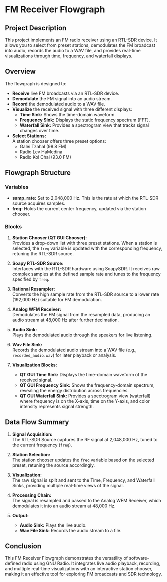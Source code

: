 # FM Receiver Flowgraph

## Project Description

This project implements an FM radio receiver using an RTL-SDR device. It allows you to select from preset stations, demodulates the FM broadcast into audio, records the audio to a WAV file, and provides real-time visualizations through time, frequency, and waterfall displays.

## Overview

The flowgraph is designed to:
- **Receive** live FM broadcasts via an RTL-SDR device.
- **Demodulate** the FM signal into an audio stream.
- **Record** the demodulated audio to a WAV file.
- **Visualize** the received signal with three different displays:
  - **Time Sink:** Shows the time-domain waveform.
  - **Frequency Sink:** Displays the static frequency spectrum (FFT).
  - **Waterfall Sink:** Provides a spectrogram view that tracks signal changes over time.
- **Select Stations:**  
  A station chooser offers three preset options:
  - Galei Tzahal (98.8 FM)
  - Radio Lev HaMedina
  - Radio Kol Chai (93.0 FM)

## Flowgraph Structure

### Variables
- **samp_rate:** Set to 2,048,000 Hz. This is the rate at which the RTL-SDR source acquires samples.
- **freq:** Holds the current center frequency, updated via the station chooser.

### Blocks

1. **Station Chooser (QT GUI Chooser):**  
   Provides a drop-down list with three preset stations. When a station is selected, the `freq` variable is updated with the corresponding frequency, retuning the RTL-SDR source.

2. **Soapy RTL-SDR Source:**  
   Interfaces with the RTL-SDR hardware using SoapySDR. It receives raw complex samples at the defined sample rate and tunes to the frequency specified by `freq`.

3. **Rational Resampler:**  
   Converts the high sample rate from the RTL-SDR source to a lower rate (192,000 Hz) suitable for FM demodulation.

4. **Analog WFM Receiver:**  
   Demodulates the FM signal from the resampled data, producing an audio stream at 48,000 Hz after further decimation.

5. **Audio Sink:**  
   Plays the demodulated audio through the speakers for live listening.

6. **Wav File Sink:**  
   Records the demodulated audio stream into a WAV file (e.g., `recorded_audio.wav`) for later playback or analysis.

7. **Visualization Blocks:**  
   - **QT GUI Time Sink:** Displays the time-domain waveform of the received signal.
   - **QT GUI Frequency Sink:** Shows the frequency-domain spectrum, revealing the energy distribution across frequencies.
   - **QT GUI Waterfall Sink:** Provides a spectrogram view (waterfall) where frequency is on the X-axis, time on the Y-axis, and color intensity represents signal strength.

## Data Flow Summary

1. **Signal Acquisition:**  
   The RTL-SDR Source captures the RF signal at 2,048,000 Hz, tuned to the current frequency (`freq`).

2. **Station Selection:**  
   The station chooser updates the `freq` variable based on the selected preset, retuning the source accordingly.

3. **Visualization:**  
   The raw signal is split and sent to the Time, Frequency, and Waterfall Sinks, providing multiple real-time views of the signal.

4. **Processing Chain:**  
   The signal is resampled and passed to the Analog WFM Receiver, which demodulates it into an audio stream at 48,000 Hz.

5. **Output:**  
   - **Audio Sink:** Plays the live audio.
   - **Wav File Sink:** Records the audio stream to a file.

## Conclusion

This FM Receiver Flowgraph demonstrates the versatility of software-defined radio using GNU Radio. It integrates live audio playback, recording, and multiple real-time visualizations with an interactive station chooser, making it an effective tool for exploring FM broadcasts and SDR technology.
